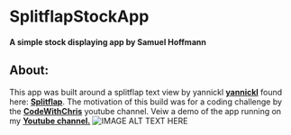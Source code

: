 # SplitflapStockApp 
#### A simple stock displaying app by Samuel Hoffmann

## About: 
This app was built around a splitflap text view by yannickl **[yannickl](https://github.com/yannickl)** found here: **[Splitflap](https://github.com/yannickl/Splitflap)**. The motivation of this build was for a coding challenge by the **[CodeWithChris](https://codecrew.codewithchris.com/t/current-the-stock-tracker-app-challenge/11771/2)** youtube channel. Veiw a demo of the app running  on my **[Youtube channel.](https://www.youtube.com/watch?v=GNWlcl_btUE)** ![IMAGE ALT TEXT HERE](https://img.youtube.com/vi/GNWlcl_btUE/0.jpg)
